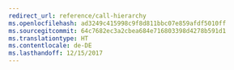 ```yaml
---
redirect_url: reference/call-hierarchy
ms.openlocfilehash: ad3249c415998c9f8d811bbc07e859afdf5010ff
ms.sourcegitcommit: 64c7682ec3a2cbea684e716803398d4278b591d1
ms.translationtype: HT
ms.contentlocale: de-DE
ms.lasthandoff: 12/15/2017
---
```

